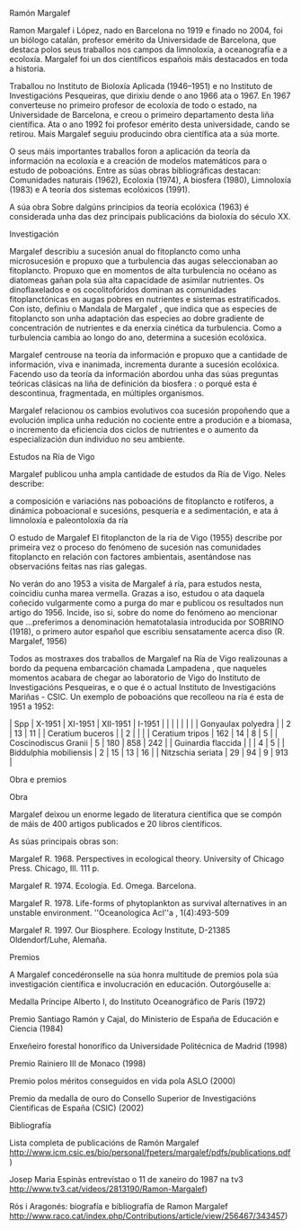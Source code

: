 <!--- Título principal - H1 --->

Ramón Margalef

<!-- Imaxe
Crea unha imaxe con isto:
-> Ligazón: https://upload.wikimedia.org/wikipedia/commons/thumb/0/08/Ramon_Margalef.jpg/640px-Ramon_Margalef.jpg
-> Lenda: Ramon Margalef recibindo a Medalla d'Or de la Generalitat de Catalunya de mans de Jordi Pujol
--->

<!--- Destacar ao autor en grosa --->
Ramon Margalef i López, nado en Barcelona no 1919 e finado no 2004, foi un biólogo catalán, profesor emérito da Universidade de Barcelona, que destaca polos seus traballos nos campos da limnoloxía, a oceanografía e a ecoloxía. Margalef foi un dos científicos españois máis destacados en toda a historia.

<!--- Destacar centros e libros en cursiva --->
Traballou no Instituto de Bioloxía Aplicada (1946–1951) e no Instituto de Investigacións Pesqueiras, que dirixiu dende o ano 1966 ata o 1967. En 1967 converteuse no primeiro profesor de ecoloxía de todo o estado, na Universidade de Barcelona, e creou o primeiro departamento desta liña científica. Ata o ano 1992 foi profesor emérito desta universidade, cando se retirou. Mais Margalef seguiu producindo obra científica ata a súa morte.

O seus máis importantes traballos foron a aplicación da teoría da información na ecoloxía e a creación de modelos matemáticos para o estudo de poboacións. Entre as súas obras bibliográficas destacan: <!--- crear lista, títulos en cursiva ---> Comunidades naturais (1962), Ecoloxía (1974), A biosfera (1980), Limnoloxía (1983) e A teoría dos sistemas ecolóxicos (1991). 

A súa obra <!--- grosa---> Sobre dalgúns principios da teoría ecolóxica (1963) <!--- # ---> é considerada unha das dez principais publicacións da bioloxía do século XX.

<!-- Sección de investigación - H2 --->

Investigación

<!--- Imaxe
-> Lenda: Imaxe conmemorativa de actos tralos dez anos da Morte de Ramón Margalef celebrados na Universidade de Barcelona
-> Ligazón: https://upload.wikimedia.org/wikipedia/commons/thumb/2/2f/Logo_Ramon_Margalef_410x156.jpg/320px-Logo_Ramon_Margalef_410x156.jpg
--->

Margalef describiu a sucesión anual do fitoplancto como unha microsucesión e propuxo que a turbulencia das augas seleccionaban ao fitoplancto. Propuxo que en momentos de alta turbulencia no océano as diatomeas gañan pola súa alta capacidade de asimilar nutrientes. Os dinoflaxelados e os cocolitofóridos dominan as comunidades fitoplanctónicas en augas pobres en nutrientes e sistemas estratificados. Con isto, definiu o <!--- grosa ---> Mandala de Margalef <!--- --->, que indica que as especies de fitoplancto son unha adaptación das especies ao dobre gradiente de concentración de nutrientes e da enerxía cinética da turbulencia. Como a turbulencia cambia ao longo do ano, determina a sucesión ecolóxica. 

Margalef centrouse na <!--- cursiva---> teoría da información<!--- ---> e propuxo que a cantidade de información, viva e inanimada, incrementa durante a sucesión ecolóxica. Facendo uso da <!--- cursiva ---> teoría da información <!--- # --->abordou unha das súas preguntas teóricas clásicas na liña de definición da <!--- ligazón á wikipedia ---> biosfera <!--- ---> : o porqué esta é descontinua, fragmentada, en múltiples organismos.

Margalef relacionou os cambios evolutivos coa sucesión propoñendo que a evolución implica unha redución no cociente entre a produción e a biomasa, o incremento da eficiencia dos ciclos de nutrientes e o aumento da especialización dun individuo no seu ambiente.

<!-- Sección de estudos en Galicia - H3 --->

Estudos na Ría de Vigo

Margalef publicou unha ampla cantidade de estudos da Ría de Vigo. Neles describe:
<!--- crear lista sen orde--->
a composición e variacións nas poboacións de fitoplancto e rotíferos, 
a dinámica poboacional e sucesións,
pesquería e a sedimentación,
e ata á limnoloxía e paleontoloxía da ría
<!--- # --->

O estudo de Margalef <!--- cursiva ---> El fitoplancton de la ría de Vigo <!--- # ---> (1955) describe por primeira vez o proceso do fenómeno de <!--- grosa --->sucesión<!--- cursiva --->  nas comunidades fitoplancto en relación con factores ambientais, asentándose nas observacións feitas nas rías galegas.

No verán do ano 1953 a visita de Margalef á ría, para estudos nesta, coincidiu cunha <!--- cursiva --->marea vermella<!--- cursiva --->. Grazas a iso, estudou o ata daquela coñecido vulgarmente como a purga do mar e publicou os resultados nun artigo do 1956. Incide, iso si, sobre do nome do fenómeno ao mencionar que <!--- cita --> ...preferimos a denominación hematotalasia introducida por SOBRINO (1918), o primero autor español que escribiu sensatamente acerca diso (R. Margalef, 1956) <!--- cita --->

Todos as mostraxes dos traballos de Margalef na Ría de Vigo realizounas a bordo da pequena embarcación chamada <!---cursiva ---> Lampadena<!--- cursiva ---> , que naqueles momentos acabara de chegar ao laboratorio de Vigo do Instituto de Investigacións Pesqueiras, e o que é o actual Instituto de Investigacións Mariñas - CSIC. Un exemplo de poboacións que recolleou na ría é esta de 1951 a 1952:

<!-- 
Crear táboa:
-> "Spp" en grosa e cursiva
-> Especies (primeira columna) en cursiva
--->

| Spp  | X-1951 | XI-1951 | XII-1951 | I-1951 |
| | | | | |
| Gonyaulax polyedra  | | 2 | 13 | 11 |
| Ceratium buceros  | | 2 |  |  |
| Ceratium tripos | 162 | 14 | 8 | 5 |
| Coscinodiscus Granii | 5 | 180 | 858 | 242 |
| Guinardia flaccida  | |  | 4 | 5 |
| Biddulphia mobiliensis | 2 | 15 | 13 | 16 |
| Nitzschia seriata | 29 | 94 | 9 | 913 |

<!-- Sección de obra e premios - H2 --->

Obra e premios

<!-- Sección de obra - H3 --->

Obra

Margalef deixou un enorme legado de literatura científica que se compón de máis de 400 artigos publicados e 20 libros científicos.

As súas principais obras son:

<!-- crear lista numérica --->
Margalef R. 1968. Perspectives in ecological theory. University of Chicago Press. Chicago, Ill. 111 p.

Margalef R. 1974. Ecología. Ed. Omega. Barcelona.

Margalef R. 1978. Life-forms of phytoplankton as survival alternatives in an unstable environment. ''Oceanologica Acl''a , 1(4):493-509

Margalef R. 1997. Our Biosphere. Ecology Institute, D-21385 Oldendorf/Luhe, Alemaña.
<!--- # --->

<!-- Sección de premios - H3 --->

Premios

A Margalef concedéronselle na súa honra multitude de premios pola súa investigación científica e involucración en educación. Outorgóuselle a:

<!--- crear lista --->
Medalla Príncipe Alberto I, do Instituto Oceanográfico de París (1972)

Premio Santiago Ramón y Cajal, do Ministerio de España de Educación e Ciencia (1984)

Enxeñeiro forestal honorífico da Universidade Politécnica de Madrid (1998)

Premio Rainiero III de Monaco (1998)

Premio polos méritos conseguidos en vida pola ASLO (2000)

Premio da medalla de ouro do Consello Superior de Investigacións Cientificas de España (CSIC) (2002)
<!--- # --->

<!-- Sección de bibliografía --->

Bibliografía

<!--- Crear lista coas ligazóns incluídas no texto --->
Lista completa de publicacións de Ramón Margalef <!--- ---> http://www.icm.csic.es/bio/personal/fpeters/margalef/pdfs/publications.pdf)

Josep Maria Espinàs entrevístao o 11 de xaneiro do 1987 na tv3 <!--- ---> http://www.tv3.cat/videos/2813190/Ramon-Margalef) 

Rós i Aragonés: biografía e bibliografía de Ramon Margalef <!--- ---> http://www.raco.cat/index.php/Contributions/article/view/256467/343457)
<!--- # --->
